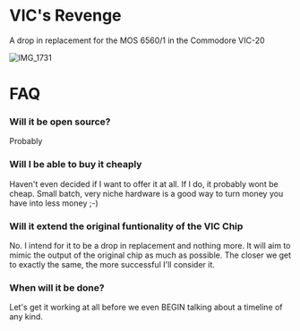 # VIC's Revenge

A drop in replacement for the MOS 6560/1 in the Commodore VIC-20

![IMG_1731](https://user-images.githubusercontent.com/3619/167640153-6fc4e0d4-60e1-4b8a-9f0a-83c24d0d7898.jpeg)


# FAQ

### Will it be open source?

Probably

### Will I be able to buy it cheaply

Haven't even decided if I want to offer it at all. If I do, it probably wont be cheap. Small batch, very niche hardware is a good way to turn money you have into less money ;-) 

### Will it extend the original funtionality of the VIC Chip

No. I intend for it to be a drop in replacement and nothing more. It will aim to mimic the output of the original chip as much as possible. The closer we get to exactly the same, the more successful I'll consider it. 

### When will it be done?

Let's get it working at all before we even BEGIN talking about a timeline of any kind.

